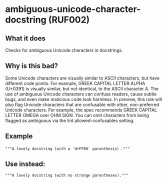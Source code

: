 # ambiguous-unicode-character-docstring (RUF002)
## What it does
Checks for ambiguous Unicode characters in docstrings.
## Why is this bad?
Some Unicode characters are visually similar to ASCII characters, but have
different code points. For example, GREEK CAPITAL LETTER ALPHA (U+0391)
is visually similar, but not identical, to the ASCII character A.
The use of ambiguous Unicode characters can confuse readers, cause subtle
bugs, and even make malicious code look harmless.
In preview, this rule will also flag Unicode characters that are
confusable with other, non-preferred Unicode characters. For example, the
spec recommends GREEK CAPITAL LETTER OMEGA over OHM SIGN.
You can omit characters from being flagged as ambiguous via the
lint.allowed-confusables setting.
## Example
```
"""A lovely docstring (with a `U+FF09` parenthesis）."""
```
## Use instead:
```
"""A lovely docstring (with no strange parentheses)."""
```